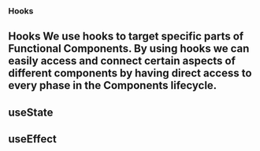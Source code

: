 ### Hooks

## Hooks We use hooks to target specific parts of Functional Components. By using hooks we can easily access and connect certain aspects of different components by having direct access to every phase in the Components lifecycle.

## useState 

## useEffect
